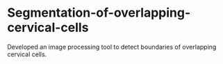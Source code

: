 # Segmentation-of-overlapping-cervical-cells
Developed an image processing tool to detect boundaries of overlapping cervical cells. 
